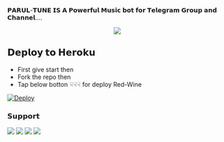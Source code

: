 𝗣𝗔𝗥𝗨𝗟-𝗧𝗨𝗡𝗘 𝗜𝗦 𝗔 𝗣𝗼𝘄𝗲𝗿𝗳𝘂𝗹 𝗠𝘂𝘀𝗶𝗰 𝗯𝗼𝘁 𝗳𝗼𝗿 𝗧𝗲𝗹𝗲𝗴𝗿𝗮𝗺 𝗚𝗿𝗼𝘂𝗽 𝗮𝗻𝗱 𝗖𝗵𝗮𝗻𝗻𝗲𝗹....

<p align="center"><a href="https://t.me/mysterious_lav"><img src="https://te.legra.ph/file/09e93cc1d04858ed1897e.jpg"></a></p>

##  𝗗𝗲𝗽𝗹𝗼𝘆 𝘁𝗼 𝗛𝗲𝗿𝗼𝗸𝘂 

- First give start then
- Fork the repo then 
- Tap below botton ☟︎︎︎☟︎︎︎☟︎︎︎ for deploy Red-Wine

[![Deploy](https://www.herokucdn.com/deploy/button.svg)](https://github.com/lavkush639214/parul-lav)



### 𝗦𝘂𝗽𝗽𝗼𝗿𝘁
<a href="https://t.me/TKS_CHATTING_GROUP"><img src="https://img.shields.io/badge/Join-Telegram%20Channel-blue.svg?logo=Telegram"></a>
<a href="https://t.me/TKS_CHATTING_GROUP"><img src="https://img.shields.io/badge/Join-Telegram%20Group-blue.svg?logo=telegram"></a>
<a href="https://youtube.com/@noyoutubechannel"><img src="https://img.shields.io/badge/Subscribe-YouTube%20Channel-red.svg?logo=YouTube"></a>
<a href="https://Instagram.com/shyamu100100"><img src="https://img.shields.io/badge/Follow-On%20Instagram-red.svg?logo=Instagram"></a>



